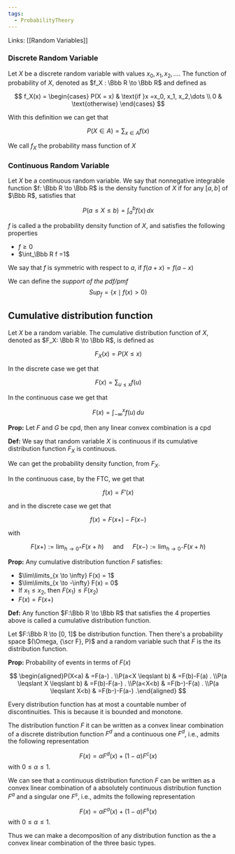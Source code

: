 ```yaml
---
tags:
  - ProbabilityTheory
---
```

Links: [[Random Variables]]
### Discrete Random Variable

Let $X$ be a discrete random variable with values $x_0, x_1, x_2, \dots$. The function of probability of $X$, denoted as $f_X : \Bbb R \to \Bbb R$ and defined as

$$ f_X(x) = \begin{cases} P(X = x) & \text{if }x =x_0, x_1, x_2,\dots \\ 0 & \text{otherwise} \end{cases} $$

With this definition we can get that

$$ P(X \in A) = \sum_{x \in A} f(x) $$

We call $f_X$ the probability mass function of $X$

### Continuous Random Variable
Let $X$ be a continuous random variable. We say that nonnegative integrable function $f: \Bbb R \to \Bbb R$ is the density function of $X$ if for any $[a,b]$ of $\Bbb R$, satisfies that

$$ P(a \le X \le b) = \int_a^b f(x)\, dx $$

$f$ is called a the probability density function of $X$, and satisfies the following properties

- $f \ge 0$
- $\int_\Bbb R f =1$

We say that $f$ is symmetric with respect to $a$, if $f(a+x) = f(a-x)$

We can define the *support of the pdf/pmf* $$Sup_f = \{x \mid f(x) > 0\}$$

## **Cumulative distribution function**

Let $X$ be a random variable. The cumulative distribution function of $X$, denoted as $F_X: \Bbb R \to \Bbb R$, is defined as

$$ F_X(x) = P(X \le x) $$

In the discrete case we get that

$$ F(x) = \sum_{u \le x}f(u) $$

In the continuous case we get that

$$ F(x) = \int_{-\infty}^x f(u)\, du $$

************Prop:************ Let $F$ and $G$ be cpd, then any linear convex combination is a cpd

**************Def:************** We say that random variable $X$ is continuous if its cumulative distribution function $F_X$ is continuous.

We can get the probability density function, from $F_X$.

In the continuous case, by the FTC, we get that

$$ f(x) = F'(x) $$

and in the discrete case we get that

$$ f(x) = F(x+) -F(x-) $$

with

$$ F(x+) := \lim_{h \to 0^+}F(x+h) \quad \text{ and } \quad F(x-) := \lim_{h \to 0^-}F(x+h) $$

************Prop:************ Any cumulative distribution function $F$ satisfies:
- $\lim\limits_{x \to \infty} F(x) = 1$
- $\lim\limits_{x \to -\infty} F(x) = 0$
- If $x_1 \le x_2$, then $F(x_1) \le F(x_2)$
- $F(x) = F(x+)$

********Def:******** Any function $F:\Bbb R \to \Bbb R$ that satisfies the $4$ properties above is called a cumulative distribution function.

Let $F:\Bbb R \to [0, 1]$ be distribution function. Then there's a probability space $(\Omega, {\scr F}, P)$ and a random variable such that $F$ is the its distribution function.

****Prop:**** Probability of events in terms of $F(x)$

$$ \begin{aligned}P(X<a) & =F(a-) . \\P(a<X \leqslant b) & =F(b)-F(a) . \\P(a \leqslant X \leqslant b) & =F(b)-F(a-) . \\P(a<X<b) & =F(b-)-F(a) . \\P(a \leqslant X<b) & =F(b-)-F(a-) .\end{aligned} $$

Every distribution function has at most a countable number of discontinuities. This is because it is bounded and monotone.

The distribution function $F$ it can be written as a convex linear combination of a discrete distribution function $F^d$ and a continuous one $F^d$, i.e., admits the following representation 

$$
F(x) =\alpha F^d(x) + (1-\alpha)F^c(x)
$$with $0\le \alpha \le 1$. 

We can see that a continuous distribution function $F$ can be written as a convex linear combination of a absolutely continuous distribution function $F^a$ and a singular one $F^s$, i.e., admits the following representation

$$
F(x) =\alpha F^a(x) + (1-\alpha)F^s(x)
$$with $0\le \alpha \le 1$. 

Thus we can make a decomposition of any distribution function as the a convex linear combination of the three basic types.